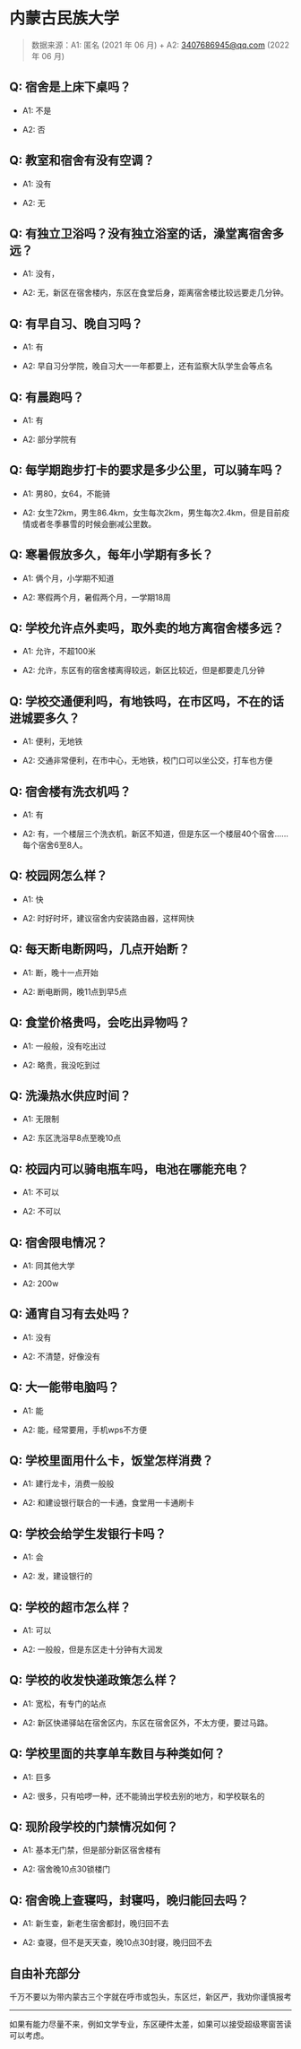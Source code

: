 # 内蒙古民族大学

> 数据来源：A1: 匿名 (2021 年 06 月) + A2: 3407686945@qq.com (2022 年 06 月)

## Q: 宿舍是上床下桌吗？

- A1: 不是

- A2: 否

## Q: 教室和宿舍有没有空调？

- A1: 没有

- A2: 无

## Q: 有独立卫浴吗？没有独立浴室的话，澡堂离宿舍多远？

- A1: 没有，

- A2: 无，新区在宿舍楼内，东区在食堂后身，距离宿舍楼比较远要走几分钟。

## Q: 有早自习、晚自习吗？

- A1: 有

- A2: 早自习分学院，晚自习大一一年都要上，还有监察大队学生会等点名

## Q: 有晨跑吗？

- A1: 有

- A2: 部分学院有

## Q: 每学期跑步打卡的要求是多少公里，可以骑车吗？

- A1: 男80，女64，不能骑

- A2: 女生72km，男生86.4km，女生每次2km，男生每次2.4km，但是目前疫情或者冬季暴雪的时候会删减公里数。

## Q: 寒暑假放多久，每年小学期有多长？

- A1: 俩个月，小学期不知道

- A2: 寒假两个月，暑假两个月，一学期18周

## Q: 学校允许点外卖吗，取外卖的地方离宿舍楼多远？

- A1: 允许，不超100米

- A2: 允许，东区有的宿舍楼离得较远，新区比较近，但是都要走几分钟

## Q: 学校交通便利吗，有地铁吗，在市区吗，不在的话进城要多久？

- A1: 便利，无地铁

- A2: 交通非常便利，在市中心，无地铁，校门口可以坐公交，打车也方便

## Q: 宿舍楼有洗衣机吗？

- A1: 有

- A2: 有，一个楼层三个洗衣机，新区不知道，但是东区一个楼层40个宿舍……每个宿舍6至8人。

## Q: 校园网怎么样？

- A1: 快

- A2: 时好时坏，建议宿舍内安装路由器，这样网快

## Q: 每天断电断网吗，几点开始断？

- A1: 断，晚十一点开始

- A2: 断电断网，晚11点到早5点

## Q: 食堂价格贵吗，会吃出异物吗？

- A1: 一般般，没有吃出过

- A2: 略贵，我没吃到过

## Q: 洗澡热水供应时间？

- A1: 无限制

- A2: 东区洗浴早8点至晚10点

## Q: 校园内可以骑电瓶车吗，电池在哪能充电？

- A1: 不可以

- A2: 不可以

## Q: 宿舍限电情况？

- A1: 同其他大学

- A2: 200w

## Q: 通宵自习有去处吗？

- A1: 没有

- A2: 不清楚，好像没有

## Q: 大一能带电脑吗？

- A1: 能

- A2: 能，经常要用，手机wps不方便

## Q: 学校里面用什么卡，饭堂怎样消费？

- A1: 建行龙卡，消费一般般

- A2: 和建设银行联合的一卡通，食堂用一卡通刷卡

## Q: 学校会给学生发银行卡吗？

- A1: 会

- A2: 发，建设银行的

## Q: 学校的超市怎么样？

- A1: 可以

- A2: 一般般，但是东区走十分钟有大润发

## Q: 学校的收发快递政策怎么样？

- A1: 宽松，有专门的站点

- A2: 新区快递驿站在宿舍区内，东区在宿舍区外，不太方便，要过马路。

## Q: 学校里面的共享单车数目与种类如何？

- A1: 巨多

- A2: 很多，只有哈啰一种，还不能骑出学校去别的地方，和学校联名的

## Q: 现阶段学校的门禁情况如何？

- A1: 基本无门禁，但是部分新区宿舍楼有

- A2: 宿舍晚10点30锁楼门

## Q: 宿舍晚上查寝吗，封寝吗，晚归能回去吗？

- A1: 新生查，新老生宿舍都封，晚归回不去

- A2: 查寝，但不是天天查，晚10点30封寝，晚归回不去

## 自由补充部分

千万不要以为带内蒙古三个字就在呼市或包头，东区烂，新区严，我劝你谨慎报考

***

如果有能力尽量不来，例如文学专业，东区硬件太差，如果可以接受超级寒窗苦读可以考虑。